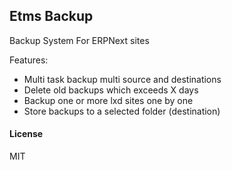 ## Etms Backup

Backup System For ERPNext sites

Features:
- Multi task backup multi source and destinations
- Delete old backups which exceeds X days 
- Backup one or more lxd sites one by one
- Store backups to a selected folder (destination)

#### License

MIT